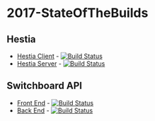 # 2017-StateOfTheBuilds

## Hestia
- [Hestia Client](https://github.com/RUGSoftEng/2017-Hestia-Client) - [![Build Status](https://travis-ci.org/RUGSoftEng/2017-Hestia-Client.svg?branch=development)](https://travis-ci.org/RUGSoftEng/2017-Hestia-Client)
- [Hestia Server](https://github.com/RUGSoftEng/2017-Hestia-Server) - [![Build Status](https://travis-ci.org/RUGSoftEng/2017-Hestia-Server.svg?branch=development)](https://travis-ci.org/RUGSoftEng/2017-Hestia-Server)

## Switchboard API
- [Front End](https://github.com/lauraBaakman/2017-Switch-Board-API-Front-End) - [![Build Status](https://travis-ci.org/lauraBaakman/2017-Switch-Board-API-Front-End.svg?branch=master)](https://travis-ci.org/lauraBaakman/2017-Switch-Board-API-Front-End)
- [Back End](https://github.com/mircealungu/2017-Switch-Board-API-Back-End) - [![Build Status](https://travis-ci.com/mircealungu/2017-Switch-Board-API-Back-End.svg?token=TGAxreb1p5ApNqAegUy4&branch=develop)](https://travis-ci.com/mircealungu/2017-Switch-Board-API-Back-End)
